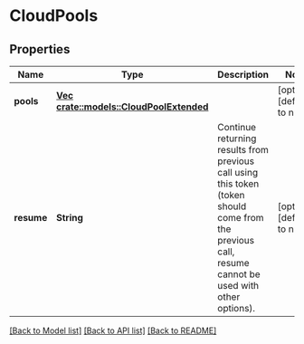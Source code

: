 # CloudPools

## Properties
Name | Type | Description | Notes
------------ | ------------- | ------------- | -------------
**pools** | [**Vec <crate::models::CloudPoolExtended>**](CloudPoolExtended.md) |  | [optional] [default to null]
**resume** | **String** | Continue returning results from previous call using this token (token should come from the previous call, resume cannot be used with other options). | [optional] [default to null]

[[Back to Model list]](../README.md#documentation-for-models) [[Back to API list]](../README.md#documentation-for-api-endpoints) [[Back to README]](../README.md)


